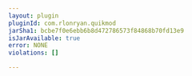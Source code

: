 ```yaml
---
layout: plugin
pluginId: com.rlonryan.quikmod
jarSha1: bcbe7f0e6ebb6b8d472786573f84868b70fd13e9
isJarAvailable: true
error: NONE
violations: []

---
```

